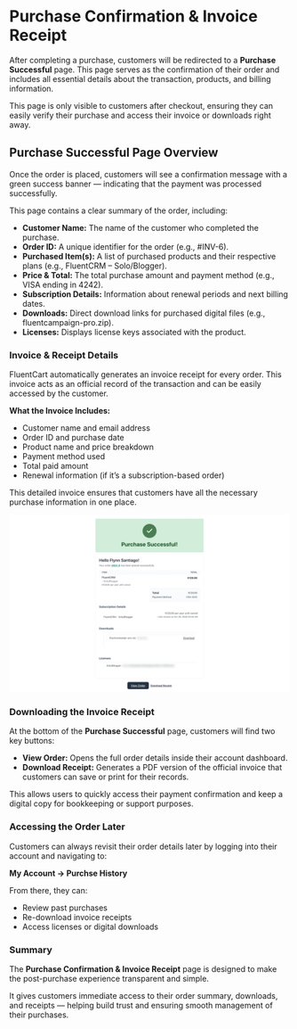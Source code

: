 # Purchase Confirmation & Invoice Receipt

After completing a purchase, customers will be redirected to a **Purchase Successful** page. This page serves as the confirmation of their order and includes all essential details about the transaction, products, and billing information.

This page is only visible to customers after checkout, ensuring they can easily verify their purchase and access their invoice or downloads right away.

## Purchase Successful Page Overview

Once the order is placed, customers will see a confirmation message with a green success banner — indicating that the payment was processed successfully.

This page contains a clear summary of the order, including:

* **Customer Name:** The name of the customer who completed the purchase.
* **Order ID:** A unique identifier for the order (e.g., #INV-6).
* **Purchased Item(s):** A list of purchased products and their respective plans (e.g., FluentCRM – Solo/Blogger).
* **Price & Total:** The total purchase amount and payment method (e.g., VISA ending in 4242).
* **Subscription Details:** Information about renewal periods and next billing dates.
* **Downloads:** Direct download links for purchased digital files (e.g., fluentcampaign-pro.zip).
* **Licenses:** Displays license keys associated with the product.

### Invoice & Receipt Details

FluentCart automatically generates an invoice receipt for every order. This invoice acts as an official record of the transaction and can be easily accessed by the customer.

**What the Invoice Includes:**

* Customer name and email address
* Order ID and purchase date
* Product name and price breakdown
* Payment method used
* Total paid amount
* Renewal information (if it’s a subscription-based order)

This detailed invoice ensures that customers have all the necessary purchase information in one place.

![Purchase Confirmation](/guide/public/images/customer-dashboard/purchase-confirmation/purchase-confirmation.webp)

### Downloading the Invoice Receipt

At the bottom of the **Purchase Successful** page, customers will find two key buttons:

* **View Order:** Opens the full order details inside their account dashboard.
* **Download Receipt:** Generates a PDF version of the official invoice that customers can save or print for their records.

This allows users to quickly access their payment confirmation and keep a digital copy for bookkeeping or support purposes.

### Accessing the Order Later

Customers can always revisit their order details later by logging into their account and navigating to:

**My Account → Purchse History**

From there, they can:

* Review past purchases
* Re-download invoice receipts
* Access licenses or digital downloads

### Summary

The **Purchase Confirmation & Invoice Receipt** page is designed to make the post-purchase experience transparent and simple.

It gives customers immediate access to their order summary, downloads, and receipts — helping build trust and ensuring smooth management of their purchases.